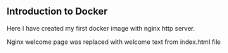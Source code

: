 ## Introduction to Docker

Here I have created my first docker image with nginx http server.

Nginx welcome page was replaced with welcome text from index.html file
